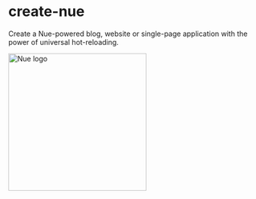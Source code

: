 
# create-nue
Create a Nue-powered blog, website or single-page application with the power of universal hot-reloading.

<a href="https://nuejs.org">
  <img src="https://nuejs.org/global/logo/logo.png" width="275" alt="Nue logo">
</a>

